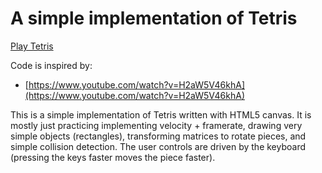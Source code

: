 # A simple implementation of Tetris

[Play Tetris](https://ryanbard.github.io/javascript-coding-katas/games/tetris/tetris.html)

Code is inspired by:

* [https://www.youtube.com/watch?v=H2aW5V46khA](https://www.youtube.com/watch?v=H2aW5V46khA)

This is a simple implementation of Tetris written with HTML5 canvas.  It is mostly just practicing implementing velocity + framerate, drawing very simple objects (rectangles), transforming matrices to rotate pieces, and simple collision detection.  The user controls are driven by the keyboard (pressing the keys faster moves the piece faster).
